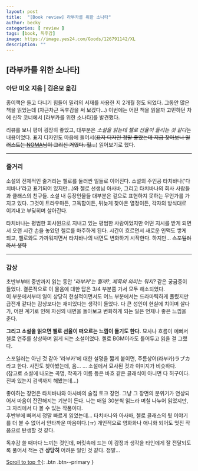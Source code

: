 ```yaml
---
layout: post
title:  "[Book review] 라부카를 위한 소나타"
author: becky
categories: [ review ]
tags: [book, 독후감]
image: https://image.yes24.com/Goods/126791142/XL
description: ""
---  
```


## [라부카를 위한 소나타]  
### 아단 미오 지음 | 김은모 옮김  


종이책은 들고 다니기 힘들어 밀리의 서재를 사용한 지 2개월 정도 되었다. 그동안 많은 책을 읽었는데 (차근차근 독후감을 써 보겠다...) 이번에는 어떤 책을 읽을까 고민하던 차에 신작 코너에서 \[라부카를 위한 소나타]를 발견했다.  

리뷰를 보니 평이 굉장히 좋았고, 대부분은 *소설을 읽는데 첼로 선율이 들리는 것 같다*는 내용이었다. 표지 디자인도 마음에 들어서(~~표지 디자인 정말 좋았는데 지금 찾아보니 일러스트는 [NOMA](https://x.com/_N0MA_/status/1794683595237544196)님이 그리신 거였다. 헐...~~) 읽어보기로 했다.  


---  
### 줄거리  

소설의 전체적인 줄거리는 첼로를 둘러싼 일들로 이어진다. 소설의 주인공 타치바나('다치바나'라고 표기되어 있지만...)와 첼로 선생님 아사바, 그리고 타치바나의 회사 사람들과 클래스의 친구들. 소설 내 등장인물들 대부분은 겉으로 표현하지 못하는 무언가를 가지고 있다. 그것이 트라우마든, 고독함이든, 뒤늦게 찾아온 열정이든, 각자의 방식대로 이겨내고 부딪히며 살아간다.  

타치바나는 평범한 회사원으로 지내고 있는 평범한 사람이었지만 어떤 지시를 받게 되면서 오랜 시간 손을 놓았던 첼로를 마주하게 된다. 시간이 흐르면서 새로운 인맥도 쌓게 되고, 첼로와도 가까워지면서 타치바나의 내면도 변화하기 시작한다. 하지만... ~~스포일러라서 생략~~  


---  
### 감상  

초반부부터 중반까지 읽는 동안 *'라부카'는 뭘까?*, *제목의 의미는 뭐지?* 같은 궁금증이 들었다. 결론적으로 이 물음에 대한 답은 3/4 부분쯤 가서 모두 해소되었다.  
이 부분에서부터 일이 상당히 현실적이면서도 어느 부분에서는 드라마틱하게 풀렸지만 급전개 같다는 감상보다는 재미있다는 생각이 들었다. 다 큰 성인이 현실에 치이며 살다가, 어떤 계기로 인해 자신의 내면을 돌아보고 변화하게 되는 일은 언제나 좋은 느낌을 준다.  

**그리고 소설을 읽으면 첼로 선율이 떠오르는 느낌이 들기도 한다.** 묘사나 흐름이 예뻐서 첼로 연주를 상상하며 읽게 되는 소설이었다. 첼로 BGM이라도 틀어두고 읽을 걸 그랬다.  

스포일러는 아닌 것 같아 '라부카'에 대한 설명을 짧게 붙이면, 주름상어(라부카)ラブカ라고 한다. 사진도 찾아봤는데, 음... ... 소설에서 묘사된 것과 이미지가 비슷하다.  
(참고로 소설에 나오는 곡명, 작곡가 이름 등은 바흐 같은 클래식이 아니면 다 허구이다. 진짜 있는지 검색까지 해봤는데...)  

좋아하는 장면은 타치바나와 아사바의 술집 토크 장면. 그냥 그 장면의 분위기가 연상되어서 마음이 잔잔해지는 기분이 든다. 나는 매일 30분씩 읽느라 며칠 나누어 읽었지만, 그 자리에서 다 볼 수 있는 작품이다.  
후반부에 빠져서 정말 빠르게 읽었는데... 타치바나와 아사바, 첼로 클래스의 뒷 이야기를 더 볼 수 없어서 안타까운 마음이다.(ㅠ) 개인적으로 영화화나 애니화 되어도 멋진 작품으로 탄생할 것 같다.  



독후감 쓸 때마다 느끼는 것인데, 머릿속에 드는 이 감정과 생각을 타인에게 잘 전달되도록 풀어서 적는 건 **상당히** 어려운 일인 것 같다. 정말...





[Scroll to top ↑](#){: .btn .btn--primary }  

